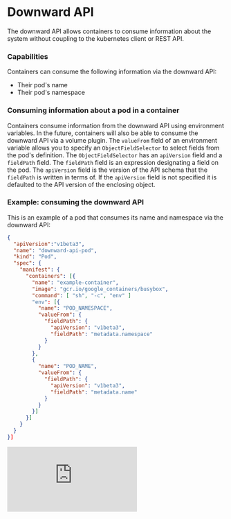 # Downward API

The downward API allows containers to consume information about the system without coupling to the
kubernetes client or REST API.

### Capabilities

Containers can consume the following information via the downward API:

*   Their pod's name
*   Their pod's namespace

### Consuming information about a pod in a container

Containers consume information from the downward API using environment variables.  In the future,
containers will also be able to consume the downward API via a volume plugin.  The `valueFrom`
field of an environment variable allows you to specify an `ObjectFieldSelector` to select fields
from the pod's definition.  The `ObjectFieldSelector` has an `apiVersion` field and a `fieldPath`
field.  The `fieldPath` field is an expression designating a field on the pod.  The `apiVersion`
field is the version of the API schema that the `fieldPath` is written in terms of.  If the
`apiVersion` field is not specified it is defaulted to the API version of the enclosing object.

### Example: consuming the downward API

This is an example of a pod that consumes its name and namespace via the downward API:

```json
{
  "apiVersion":"v1beta3",
  "name": "downward-api-pod",
  "kind": "Pod",
  "spec": {
    "manifest": {
      "containers": [{
        "name": "example-container",
        "image": "gcr.io/google_containers/busybox",
        "command": [ "sh", "-c", "env" ]
        "env": [{
          "name": "POD_NAMESPACE",
          "valueFrom": {
            "fieldPath": {
              "apiVersion": "v1beta3",
              "fieldPath": "metadata.namespace"
            }
          }
        },
        {
          "name": "POD_NAME",
          "valueFrom": {
            "fieldPath": {
              "apiVersion": "v1beta3",
              "fieldPath": "metadata.name"
            }
          }
        }]
      }]
    }
  }
}]
```


[![Analytics](https://kubernetes-site.appspot.com/UA-36037335-10/GitHub/docs/downward_api.md?pixel)]()
